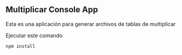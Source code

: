 

## Multiplicar Console App

Esta es una aplicación para generar archivos de tablas de
multiplicar

Ejecutar este comando

```
npm install
```
